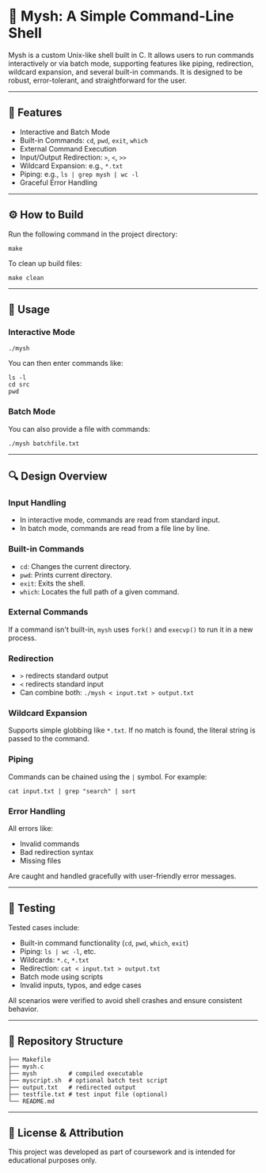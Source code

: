 # 🐚 Mysh: A Simple Command-Line Shell



Mysh is a custom Unix-like shell built in C. It allows users to run commands interactively or via batch mode, supporting features like piping, redirection, wildcard expansion, and several built-in commands. It is designed to be robust, error-tolerant, and straightforward for the user.

---

## 📂 Features

- Interactive and Batch Mode
- Built-in Commands: `cd`, `pwd`, `exit`, `which`
- External Command Execution
- Input/Output Redirection: `>`, `<`, `>>`
- Wildcard Expansion: e.g., `*.txt`
- Piping: e.g., `ls | grep mysh | wc -l`
- Graceful Error Handling

---

## ⚙️ How to Build

Run the following command in the project directory:

```
make
```

To clean up build files:

```
make clean
```

---

## 🚀 Usage

### Interactive Mode

```
./mysh
```

You can then enter commands like:

```
ls -l
cd src
pwd
```

### Batch Mode

You can also provide a file with commands:

```
./mysh batchfile.txt
```

---

## 🔍 Design Overview

### Input Handling
- In interactive mode, commands are read from standard input.
- In batch mode, commands are read from a file line by line.

### Built-in Commands

- `cd`: Changes the current directory.
- `pwd`: Prints current directory.
- `exit`: Exits the shell.
- `which`: Locates the full path of a given command.

### External Commands
If a command isn't built-in, `mysh` uses `fork()` and `execvp()` to run it in a new process.

### Redirection

- `>` redirects standard output
- `<` redirects standard input
- Can combine both: `./mysh < input.txt > output.txt`

### Wildcard Expansion

Supports simple globbing like `*.txt`. If no match is found, the literal string is passed to the command.

### Piping

Commands can be chained using the `|` symbol. For example:

```
cat input.txt | grep "search" | sort
```

### Error Handling

All errors like:

- Invalid commands
- Bad redirection syntax
- Missing files  

Are caught and handled gracefully with user-friendly error messages.

---

## 🧪 Testing

Tested cases include:

- Built-in command functionality (`cd`, `pwd`, `which`, `exit`)
- Piping: `ls | wc -l`, etc.
- Wildcards: `*.c`, `*.txt`
- Redirection: `cat < input.txt > output.txt`
- Batch mode using scripts
- Invalid inputs, typos, and edge cases

All scenarios were verified to avoid shell crashes and ensure consistent behavior.

---

## 📁 Repository Structure

```
├── Makefile
├── mysh.c
├── mysh         # compiled executable
├── myscript.sh  # optional batch test script
├── output.txt   # redirected output
├── testfile.txt # test input file (optional)
└── README.md
```

---

## 📜 License & Attribution

This project was developed as part of coursework and is intended for educational purposes only.







